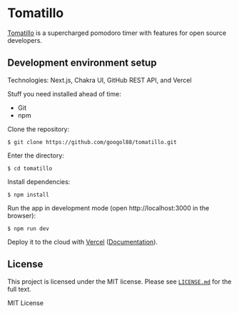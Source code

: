 # Tomatillo

[Tomatillo](https://tomatillo.now.sh/) is a supercharged pomodoro timer with features for open source developers.

## Development environment setup

Technologies: Next.js, Chakra UI, GitHub REST API, and Vercel

Stuff you need installed ahead of time:
- Git
- npm

Clone the repository:

    $ git clone https://github.com/googol88/tomatillo.git

Enter the directory:

    $ cd tomatillo

Install dependencies:

    $ npm install

Run the app in development mode (open http://localhost:3000 in the browser):

    $ npm run dev

Deploy it to the cloud with [Vercel](https://vercel.com/new?utm_source=github&utm_medium=readme&utm_campaign=next-example) ([Documentation](https://nextjs.org/docs/deployment)).


## License

This project is licensed under the MIT license. Please see [`LICENSE.md`](LICENSE.md) for the full text.

MIT License